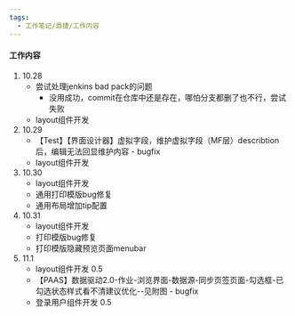 ```yaml
---
tags:
  - 工作笔记/鼎捷/工作内容
---
```

#### 工作内容
1. 10.28
	- 尝试处理jenkins bad pack的问题
		- 没用成功，commit在仓库中还是存在，哪怕分支都删了也不行，尝试失败
	- layout组件开发
2. 10.29
	- 【Test】【界面设计器】虚拟字段，维护虚拟字段（MF层）describtion后，编辑无法回显维护内容 - bugfix
	- layout组件开发
3. 10.30
	- layout组件开发
	- 通用打印模版bug修复
	- 通用布局增加tip配置
4. 10.31
	- layout组件开发
	- 打印模版bug修复
	- 打印模版隐藏预览页面menubar
5. 11.1
	- layout组件开发 0.5
	- 【PAAS】数据驱动2.0-作业-浏览界面-数据源-同步页签页面-勾选框-已勾选状态样式看不清建议优化--见附图 - bugfix
	- 登录用户组件开发 0.5